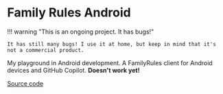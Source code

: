 # Family Rules Android

!!! warning "This is an ongoing project. It has bugs!"

    It has still many bugs! I use it at home, but keep in mind that it's not a commercial product.


My playground in Android development. A FamilyRules client for Android devices and GitHub Copilot.
**Doesn't work yet!**

[Source code](https://github.com/rzarajczyk/family-rules-android)
